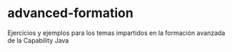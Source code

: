 # advanced-formation
Ejercicios y ejemplos para los temas impartidos en la formación avanzada de la Capability Java
